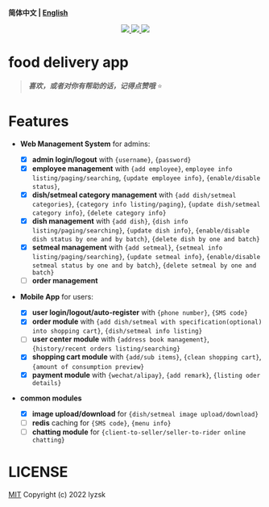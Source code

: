 **简体中文 | [English](./README.md)**

<p align="center">
    <a href="https://github.com/lyzsk/food-delivery-app/blob/master/LICENSE">
        <img src="https://img.shields.io/github/license/lyzsk/food-delivery-app.svg?style=plastic&logo=github" />
    </a>
    <a href="https://github.com/lyzsk/food-delivery-app/members">
        <img src="https://img.shields.io/github/forks/lyzsk/food-delivery-app.svg?style=plastic&logo=github" />
    </a>
    <a href="https://github.com/lyzsk/food-delivery-app/stargazers">
        <img src="https://img.shields.io/github/stars/lyzsk/food-delivery-app.svg?style=plastic&logo=github" />
    </a>
</p>

# food delivery app

> **_喜欢，或者对你有帮助的话，记得点赞哦_** :star:

# Features

-   **Web Management System** for admins:

    -   [x] **admin login/logout** with `{username}`, `{password}`
    -   [x] **employee management** with `{add employee}`, `employee info listing/paging/searching`, `{update employee info}`, `{enable/disable status}`,
    -   [x] **dish/setmeal category management** with `{add dish/setmeal categories}`, `{category info listing/paging}`, `{update dish/setmeal category info}`, `{delete category info}`
    -   [x] **dish management** with `{add dish}`, `{dish info listing/paging/searching}`, `{update dish info}`, `{enable/disable dish status by one and by batch}`, `{delete dish by one and batch}`
    -   [x] **setmeal management** with `{add setmeal}`, `{setmeal info listing/paging/searching}`, `{update setmeal info}`, `{enable/disable setmeal status by one and by batch}`, `{delete setmeal by one and batch}`
    -   [ ] **order management**

-   **Mobile App** for users:

    -   [x] **user login/logout/auto-register** with `{phone number}`, `{SMS code}`
    -   [x] **order module** with `{add dish/setmeal with specification(optional) into shopping cart}`, `{dish/setmeal info listing}`
    -   [ ] **user center module** with `{address book management}`, `{history/recent orders listing/searching}`
    -   [x] **shopping cart module** with `{add/sub items}`, `{clean shopping cart}`, `{amount of consumption preview}`
    -   [x] **payment module** with `{wechat/alipay}`, `{add remark}`, `{listing oder details}`

-   **common modules**

    -   [x] **image upload/download** for `{dish/setmeal image upload/download}`
    -   [ ] **redis** caching for `{SMS code}`, `{menu info}`
    -   [ ] **chatting module** for `{client-to-seller/seller-to-rider online chatting}`

# LICENSE

[MIT] Copyright (c) 2022 lyzsk

[mit]: https://github.com/lyzsk/food-delivery-app/blob/master/LICENSE
